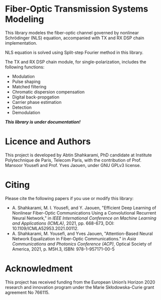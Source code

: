 # Fiber-Optic Transmission Systems Modeling

This library modeles the fiber-optic channel governed by nonlinear Schrödinger (NLS) equation, accompanied with TX and RX DSP chain implementation.

NLS equation is solved using Split-step Fourier method in this library. 

The TX and RX DSP chain module, for single-polarization, includes the following functions:

- Modulation
- Pulse shaping
- Matched filtering
- Chromatic dispersion compensation
- Digital back-propgation
- Carrier phase estimation
- Detection
- Demodulation

***This library is under documentation!***

# Licence and Authors
This project is developed by Abtin Shahkarami, PhD candidate at Institute Polytechnique de Paris, Telecom Paris, with the contribution of Prof. Mansoor Yousefi and Prof. Yves Jaouen, under GNU GPLv3 license.

# Citing
Please cite the following papers if you use or modify this library:

- A. Shahkarami, M. I. Yousefi, and Y. Jaouen, "Efficient Deep Learning of Nonlinear Fiber-Optic Communications Using a Convolutional Recurrent Neural Network," in *IEEE International Conference on Machine Learning and Applications (ICMLA)*, 2021, pp. 668-673, DOI: 10.1109/ICMLA52953.2021.00112.
- A. Shahkarami, M. Yousefi, and Yves Jaouen, "Attention-Based Neural Network Equalization in Fiber-Optic Communications." in *Asia Communications and Photonics Conference (ACP)*, Optical Society of America, 2021, p. M5H.3, ISBN: 978-1-957171-00-5


# Acknowledment 

This project has received funding from the European Union’s Horizon 2020 research and innovation program under the Marie Skłodowska-Curie grant agreement No 766115.


